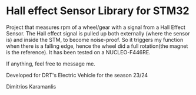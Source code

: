 ﻿# Hall effect Sensor Library for STM32
Project that measures rpm of a wheel/gear with a signal from a Hall Effect Sensor. 
The Hall effect signal is pulled up both externally (where the sensor is) and inside the STM, to become noise-proof. So it triggers my function when there is a falling edge, hence the wheel did a full rotation(the magnet is the reference).
It has been tested on a NUCLEO-F446RE.

If anything, feel free to message me.

Developed for DRT's Electric Vehicle for the season 23/24

Dimitrios Karamanlis

